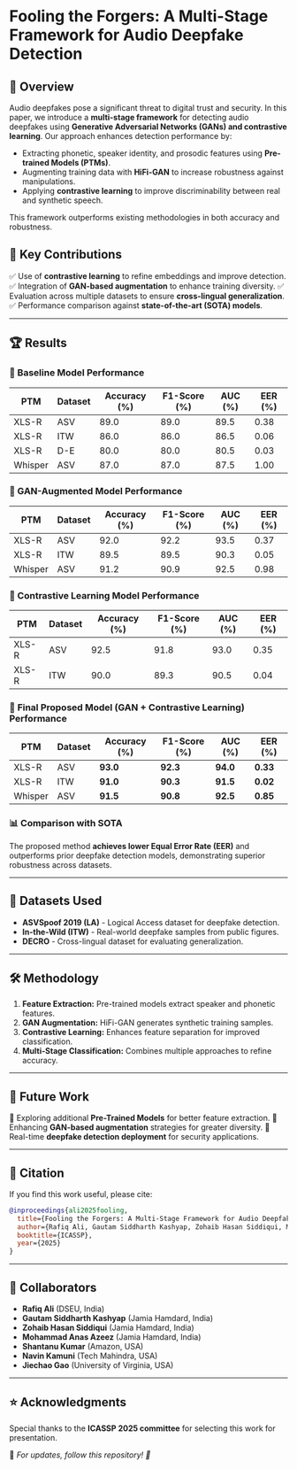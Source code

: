 # Fooling the Forgers: A Multi-Stage Framework for Audio Deepfake Detection

## 📜 Overview
Audio deepfakes pose a significant threat to digital trust and security. In this paper, we introduce a **multi-stage framework** for detecting audio deepfakes using **Generative Adversarial Networks (GANs) and contrastive learning**. Our approach enhances detection performance by:

- Extracting phonetic, speaker identity, and prosodic features using **Pre-trained Models (PTMs)**.
- Augmenting training data with **HiFi-GAN** to increase robustness against manipulations.
- Applying **contrastive learning** to improve discriminability between real and synthetic speech.

This framework outperforms existing methodologies in both accuracy and robustness.

## 📌 Key Contributions
✅ Use of **contrastive learning** to refine embeddings and improve detection.
✅ Integration of **GAN-based augmentation** to enhance training diversity.
✅ Evaluation across multiple datasets to ensure **cross-lingual generalization**.
✅ Performance comparison against **state-of-the-art (SOTA) models**.

---

## 🏆 Results
### 🔹 Baseline Model Performance
| PTM  | Dataset | Accuracy (%) | F1-Score (%) | AUC (%) | EER (%) |
|------|---------|--------------|--------------|---------|---------|
| XLS-R | ASV | 89.0 | 89.0 | 89.5 | 0.38 |
| XLS-R | ITW | 86.0 | 86.0 | 86.5 | 0.06 |
| XLS-R | D-E | 80.0 | 80.0 | 80.5 | 0.03 |
| Whisper | ASV | 87.0 | 87.0 | 87.5 | 1.00 |

### 🔹 GAN-Augmented Model Performance
| PTM  | Dataset | Accuracy (%) | F1-Score (%) | AUC (%) | EER (%) |
|------|---------|--------------|--------------|---------|---------|
| XLS-R | ASV | 92.0 | 92.2 | 93.5 | 0.37 |
| XLS-R | ITW | 89.5 | 89.5 | 90.3 | 0.05 |
| Whisper | ASV | 91.2 | 90.9 | 92.5 | 0.98 |

### 🔹 Contrastive Learning Model Performance
| PTM  | Dataset | Accuracy (%) | F1-Score (%) | AUC (%) | EER (%) |
|------|---------|--------------|--------------|---------|---------|
| XLS-R | ASV | 92.5 | 91.8 | 93.0 | 0.35 |
| XLS-R | ITW | 90.0 | 89.3 | 90.5 | 0.04 |

### 🔹 **Final Proposed Model (GAN + Contrastive Learning) Performance**
| PTM  | Dataset | Accuracy (%) | F1-Score (%) | AUC (%) | EER (%) |
|------|---------|--------------|--------------|---------|---------|
| XLS-R | ASV | **93.0** | **92.3** | **94.0** | **0.33** |
| XLS-R | ITW | **91.0** | **90.3** | **91.5** | **0.02** |
| Whisper | ASV | **91.5** | **90.8** | **92.5** | **0.85** |

### 📊 **Comparison with SOTA**
The proposed method **achieves lower Equal Error Rate (EER)** and outperforms prior deepfake detection models, demonstrating superior robustness across datasets.

---

## 📂 Datasets Used
- **ASVSpoof 2019 (LA)** - Logical Access dataset for deepfake detection.
- **In-the-Wild (ITW)** - Real-world deepfake samples from public figures.
- **DECRO** - Cross-lingual dataset for evaluating generalization.

---

## 🛠 Methodology
1. **Feature Extraction:** Pre-trained models extract speaker and phonetic features.
2. **GAN Augmentation:** HiFi-GAN generates synthetic training samples.
3. **Contrastive Learning:** Enhances feature separation for improved classification.
4. **Multi-Stage Classification:** Combines multiple approaches to refine accuracy.

---

## 🚀 Future Work
🔹 Exploring additional **Pre-Trained Models** for better feature extraction.
🔹 Enhancing **GAN-based augmentation** strategies for greater diversity.
🔹 Real-time **deepfake detection deployment** for security applications.

---

## 📜 Citation
If you find this work useful, please cite:
```bibtex
@inproceedings{ali2025fooling,
  title={Fooling the Forgers: A Multi-Stage Framework for Audio Deepfake Detection},
  author={Rafiq Ali, Gautam Siddharth Kashyap, Zohaib Hasan Siddiqui, Mohammad Anas Azeez, Shantanu Kumar, Navin Kamuni, Jiechao Gao},
  booktitle={ICASSP},
  year={2025}
}
```

---

## 🤝 Collaborators
- **Rafiq Ali** (DSEU, India)
- **Gautam Siddharth Kashyap** (Jamia Hamdard, India)
- **Zohaib Hasan Siddiqui** (Jamia Hamdard, India)
- **Mohammad Anas Azeez** (Jamia Hamdard, India)
- **Shantanu Kumar** (Amazon, USA)
- **Navin Kamuni** (Tech Mahindra, USA)
- **Jiechao Gao** (University of Virginia, USA)

---

## ⭐ Acknowledgments
Special thanks to the **ICASSP 2025 committee** for selecting this work for presentation.

📌 *For updates, follow this repository! 🚀*
